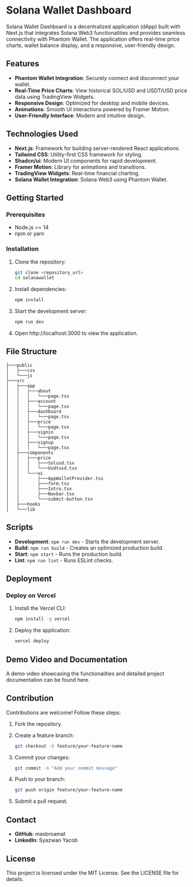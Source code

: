 # Solana Wallet Dashboard

Solana Wallet Dashboard is a decentralized application (dApp) built with Next.js that integrates Solana Web3 functionalities and provides seamless connectivity with Phantom Wallet. The application offers real-time price charts, wallet balance display, and a responsive, user-friendly design.

## Features

- **Phantom Wallet Integration**: Securely connect and disconnect your wallet.
- **Real-Time Price Charts**: View historical SOL/USD and USDT/USD price data using TradingView Widgets.
- **Responsive Design**: Optimized for desktop and mobile devices.
- **Animations**: Smooth UI interactions powered by Framer Motion.
- **User-Friendly Interface**: Modern and intuitive design.

## Technologies Used

- **Next.js**: Framework for building server-rendered React applications.
- **Tailwind CSS**: Utility-first CSS framework for styling.
- **Shadcn/ui**: Modern UI components for rapid development.
- **Framer Motion**: Library for animations and transitions.
- **TradingView Widgets**: Real-time financial charting.
- **Solana Wallet Integration**: Solana Web3 using Phantom Wallet.

## Getting Started

### Prerequisites

- Node.js >= 14
- npm or yarn

### Installation

1. Clone the repository:
   ```bash
   git clone <repository_url>
   cd solanawallet
   ```

2. Install dependencies:
   ```bash
   npm install
   ```

3. Start the development server:
   ```bash
   npm run dev
   ```

4. Open http://localhost:3000 to view the application.

## File Structure

```
├───public
│   ├───css
│   └───js
├───src
│   ├───app
│   │   ├───about
│   │   │   └───page.tsx
│   │   ├───account
│   │   │   └───page.tsx
│   │   ├───dashboard
│   │   │   └───page.tsx
│   │   ├───price
│   │   │   └───page.tsx
│   │   ├───signin
│   │   │   └───page.tsx
│   │   ├───signup
│   │   │   └───page.tsx
│   ├───components
│   │   ├───price
│   │   │   ├───Solusd.tsx
│   │   │   └───Usdtusd.tsx
│   │   └───ui
│   │       ├───AppWalletProvider.tsx
│   │       ├───form.tsx
│   │       ├───Intro.tsx
│   │       ├───Navbar.tsx
│   │       └───submit-button.tsx
│   ├───hooks
│   └───lib
```

## Scripts

* **Development**: `npm run dev` - Starts the development server.
* **Build**: `npm run build` - Creates an optimized production build.
* **Start**: `npm start` - Runs the production build.
* **Lint**: `npm run lint` - Runs ESLint checks.

## Deployment

### Deploy on Vercel

1. Install the Vercel CLI:
   ```bash
   npm install -g vercel
   ```

2. Deploy the application:
   ```bash
   vercel deploy
   ```

## Demo Video and Documentation

A demo video showcasing the functionalities and detailed project documentation can be found here.

## Contribution

Contributions are welcome! Follow these steps:

1. Fork the repository.
2. Create a feature branch:
   ```bash
   git checkout -b feature/your-feature-name
   ```

3. Commit your changes:
   ```bash
   git commit -m "Add your commit message"
   ```

4. Push to your branch:
   ```bash
   git push origin feature/your-feature-name
   ```

5. Submit a pull request.

## Contact

* **GitHub**: masbroamat
* **LinkedIn**: Syazwan Yacob

## License

This project is licensed under the MIT License. See the LICENSE file for details.